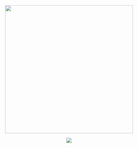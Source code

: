 <div id="header" align="center">
<a href="https://sntry.cc/yurionice">
<img src="https://i.postimg.cc/L8vXXQSV/Untitled9-20250305135626.png" width='400' height='400'>
</a>

<div id="header" align="center">

![](https://readme-typing-svg.demolab.com?font=Tangerine&size=25&letterSpacing=1px&pause=100000000000&color=ece6e7&center=true&vCenter=true&random=true&width=435&height=40&lines=How+can+a+loving+god+cause+such+agony%3F)
